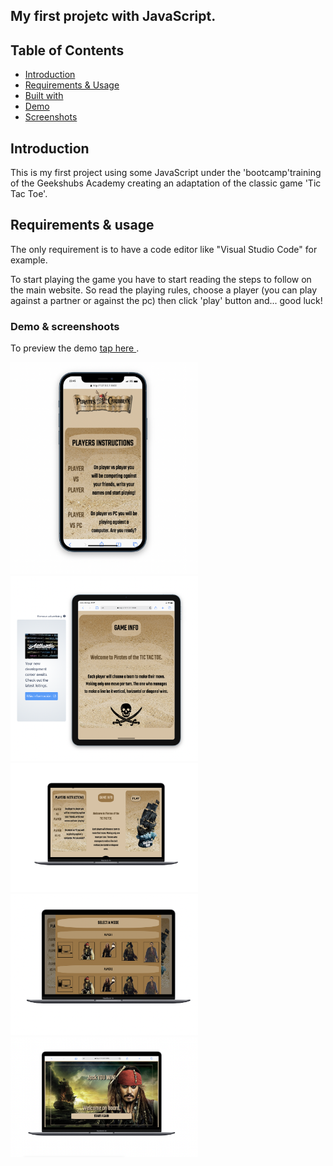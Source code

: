 ## My first projetc with JavaScript.

## Table of Contents

- [Introduction](#introduction)
- [Requirements & Usage](#requirements)
- [Built with](#builtwith)
- [Demo](#builtwith)
- [Screenshots](#screenshots)

## Introduction <a name = "introduction"></a>

This is my first project using some JavaScript under the 'bootcamp'training of the Geekshubs Academy creating an adaptation of the classic game 'Tic Tac Toe'.

## Requirements & usage <a name = "requirements"></a>

The only requirement is to have a code editor like "Visual Studio Code" for example.

To start playing the game you have to start reading the steps to follow on the main website. So read the playing rules, choose a player (you can play against a partner or against the pc) then click 'play' button and... good luck!

### Demo & screenshoots

To preview the demo <a href="https://leyreromero.github.io/tic-tac-toe/" > tap here </a>.

<img src="./images/capt1.png" alt="preview console" width="300" heigth="500">
<img src="./images/capt2.png"  alt="preview console started" width="300" heigth="500">
<img src="./images/capt3.png"  alt="preview console started" width="300" heigth="500">
<img src="./images/capt4.png"  alt="preview console started" width="300" heigth="500">
<img src="./images/capt5.png"  alt="preview console started" width="300" heigth="500">
